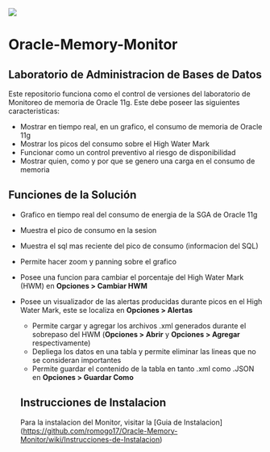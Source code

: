 ![](https://user-images.githubusercontent.com/13739520/29758046-a563b6ea-8b6d-11e7-8d22-75b18bfbd29d.png)

# Oracle-Memory-Monitor

## Laboratorio de Administracion de Bases de Datos
Este repositorio funciona como el control de versiones del laboratorio de Monitoreo de memoria de Oracle 11g. Este debe poseer las siguientes caracteristicas:

- Mostrar en tiempo real, en un grafico, el consumo de memoria de Oracle 11g
- Mostrar los picos del consumo sobre el High Water Mark
- Funcionar como un control preventivo al riesgo de disponibilidad
- Mostrar quien, como y por que se genero una carga en el consumo de memoria

## Funciones de la Solución
- Grafico en tiempo real del consumo de energia de la SGA de Oracle 11g
- Muestra el pico de consumo en la sesion
- Muestra el sql mas reciente del pico de consumo (informacion del SQL)
- Permite hacer zoom y panning sobre el grafico
- Posee una funcion para cambiar el porcentaje del High Water Mark (HWM) en **Opciones > Cambiar HWM**
- Posee un visualizador de las alertas producidas durante picos en el High Water Mark, este se localiza en **Opciones > Alertas**
  - Permite cargar y agregar los archivos .xml generados durante el sobrepaso del HWM (**Opciones > Abrir** y **Opciones > Agregar** respectivamente)
  - Depliega los datos en una tabla y permite eliminar las lineas que no se consideran importantes
  - Permite guardar el contenido de la tabla en tanto .xml como .JSON en **Opciones > Guardar Como**
  
  ## Instrucciones de Instalacion 
  Para la instalacion del Monitor, visitar la [Guia de Instalacion] (https://github.com/romogo17/Oracle-Memory-Monitor/wiki/Instrucciones-de-Instalacion)
